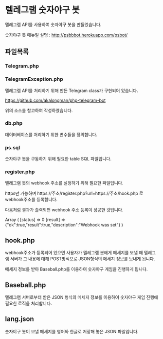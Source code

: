 # 텔레그램 숫자야구 봇

텔레그램 API를 사용하여 숫자야구 봇을 만들었습니다.

숫자야구 봇 매뉴얼 설명 : http://psbbbot.herokuapp.com/psbot/

## 파일목록

### Telegram.php
### TelegramException.php

텔레그램 API를 처리하기 위해 만든 Telegram class가 구현되어 있습니다.

https://github.com/akalongman/php-telegram-bot

위의 소스를 참고하여 작성하였습니다.

### db.php

데이터베이스를 처리하기 위한 변수들을 정의합니다.

### ps.sql

숫자야구 봇을 구동하기 위해 필요한 table SQL 파일입니다.

### register.php

텔레그램 봇의 webhook 주소를 설정하기 위해 필요한 파일입니다.

https만 가능하며 https://주소/register.php?url=https://주소/hook.php 로 webhook주소를 등록합니다.

다음처럼 결과가 출력되면 webhook 주소 등록이 성공한 것입니다.

Array ( [status] => 0 [result] => {"ok":true,"result":true,"description":"Webhook was set"} )

## hook.php
webhook주소가 등록되어 있으면 사용자가 텔레그램 봇에게 메세지를 보낼 때 텔레그램 서버가 그 내용에 대해 POST방식으로 JSON형식의 메세지 정보를 보내게 됩니다.

메세지 정보를 받아 Baseball.php를 이용하여 숫자야구 게임을 진행하게 됩니다.

## Baseball.php
텔레그램 서버로부터 받은 JSON 형식의 메세지 정보를 이용하여 숫자야구 게임 진행에 필요한 로직을 처리합니다.

## lang.json
숫자야구 봇이 보낼 메세지를 영어와 한글로 저장해 놓은 JSON 파일입니다.
